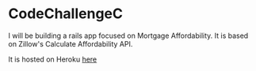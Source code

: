 # CodeChallengeC
<p>I will be building a rails app focused on Mortgage Affordability. It is based on Zillow's Calculate Affordability API.</p>

<p>It is hosted on Heroku <a href="https://evening-earth-7845.herokuapp.com/">here</a></p>
